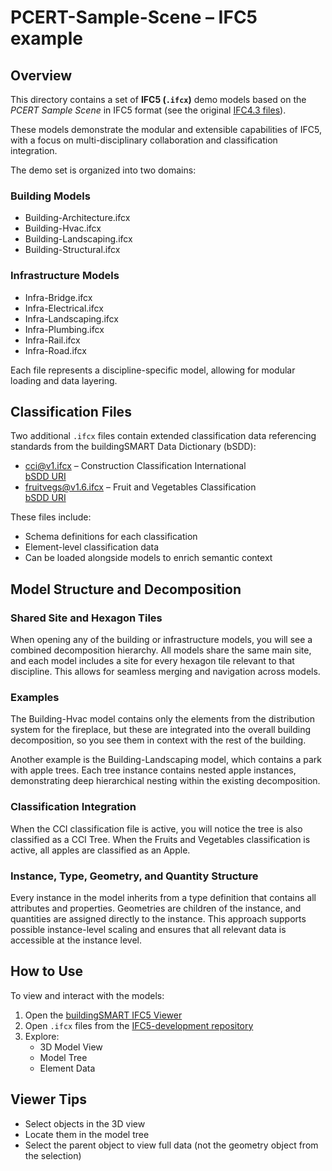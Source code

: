 # PCERT-Sample-Scene – IFC5 example

## Overview

This directory contains a set of **IFC5 (`.ifcx`)** demo models based on the _PCERT Sample Scene_ in IFC5 format (see the original [IFC4.3 files](<https://github.com/buildingSMART/Sample-Test-Files/tree/main/IFC%204.3.2.0%20(IFC4X3_ADD2)/PCERT-Sample-Scene>)).

These models demonstrate the modular and extensible capabilities of IFC5, with a focus on multi-disciplinary collaboration and classification integration.

The demo set is organized into two domains:

### Building Models

- Building-Architecture.ifcx
- Building-Hvac.ifcx
- Building-Landscaping.ifcx
- Building-Structural.ifcx

### Infrastructure Models

- Infra-Bridge.ifcx
- Infra-Electrical.ifcx
- Infra-Landscaping.ifcx
- Infra-Plumbing.ifcx
- Infra-Rail.ifcx
- Infra-Road.ifcx

Each file represents a discipline-specific model, allowing for modular loading and data layering.

## Classification Files

Two additional `.ifcx` files contain extended classification data referencing standards from the buildingSMART Data Dictionary (bSDD):

- cci@v1.ifcx – Construction Classification International  
   [bSDD URI](https://search.bsdd.buildingsmart.org/uri/molio/cciconstruction/1.0)
- fruitvegs@v1.6.ifcx – Fruit and Vegetables Classification  
   [bSDD URI](https://search.bsdd.buildingsmart.org/uri/bs-agri/fruitvegs/1.6)

These files include:

- Schema definitions for each classification
- Element-level classification data
- Can be loaded alongside models to enrich semantic context

## Model Structure and Decomposition

### Shared Site and Hexagon Tiles

When opening any of the building or infrastructure models, you will see a combined decomposition hierarchy. All models share the same main site, and each model includes a site for every hexagon tile relevant to that discipline. This allows for seamless merging and navigation across models.

### Examples

The Building-Hvac model contains only the elements from the distribution system for the fireplace, but these are integrated into the overall building decomposition, so you see them in context with the rest of the building.

Another example is the Building-Landscaping model, which contains a park with apple trees. Each tree instance contains nested apple instances, demonstrating deep hierarchical nesting within the existing decomposition.

### Classification Integration

When the CCI classification file is active, you will notice the tree is also classified as a CCI Tree. When the Fruits and Vegetables classification is active, all apples are classified as an Apple.

### Instance, Type, Geometry, and Quantity Structure

Every instance in the model inherits from a type definition that contains all attributes and properties. Geometries are children of the instance, and quantities are assigned directly to the instance. This approach supports possible instance-level scaling and ensures that all relevant data is accessible at the instance level.

## How to Use

To view and interact with the models:

1. Open the [buildingSMART IFC5 Viewer](https://ifc5.technical.buildingsmart.org/viewer/)
2. Open `.ifcx` files from the [IFC5-development repository](https://github.com/buildingSMART/IFC5-development)
3. Explore:
   - 3D Model View
   - Model Tree
   - Element Data

## Viewer Tips

- Select objects in the 3D view
- Locate them in the model tree
- Select the parent object to view full data (not the geometry object from the selection)

